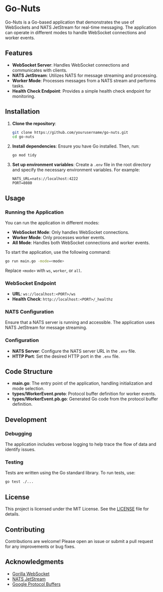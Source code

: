 # Go-Nuts

Go-Nuts is a Go-based application that demonstrates the use of WebSockets and NATS JetStream for real-time messaging. The application can operate in different modes to handle WebSocket connections and worker events.

## Features

- **WebSocket Server**: Handles WebSocket connections and communicates with clients.
- **NATS JetStream**: Utilizes NATS for message streaming and processing.
- **Worker Mode**: Processes messages from a NATS stream and performs tasks.
- **Health Check Endpoint**: Provides a simple health check endpoint for monitoring.

## Installation

1. **Clone the repository**:
   ```bash
   git clone https://github.com/yourusername/go-nuts.git
   cd go-nuts
   ```

2. **Install dependencies**:
   Ensure you have Go installed. Then, run:
   ```bash
   go mod tidy
   ```

3. **Set up environment variables**:
   Create a `.env` file in the root directory and specify the necessary environment variables. For example:
   ```
   NATS_URL=nats://localhost:4222
   PORT=8080
   ```

## Usage

### Running the Application

You can run the application in different modes:

- **WebSocket Mode**: Only handles WebSocket connections.
- **Worker Mode**: Only processes worker events.
- **All Mode**: Handles both WebSocket connections and worker events.

To start the application, use the following command:

```bash
go run main.go -mode=<mode>
```


Replace `<mode>` with `ws`, `worker`, or `all`.

### WebSocket Endpoint

- **URL**: `ws://localhost:<PORT>/ws`
- **Health Check**: `http://localhost:<PORT>/_healthz`

### NATS Configuration

Ensure that a NATS server is running and accessible. The application uses NATS JetStream for message streaming.

### Configuration

- **NATS Server**: Configure the NATS server URL in the `.env` file.
- **HTTP Port**: Set the desired HTTP port in the `.env` file.

## Code Structure

- **main.go**: The entry point of the application, handling initialization and mode selection.
- **types/WorkerEvent.proto**: Protocol buffer definition for worker events.
- **types/WorkerEvent.pb.go**: Generated Go code from the protocol buffer definition.

## Development

### Debugging

The application includes verbose logging to help trace the flow of data and identify issues.

### Testing

Tests are written using the Go standard library. To run tests, use:
```bash
go test ./...
```


## License

This project is licensed under the MIT License. See the [LICENSE](LICENSE) file for details.

## Contributing

Contributions are welcome! Please open an issue or submit a pull request for any improvements or bug fixes.

## Acknowledgments

- [Gorilla WebSocket](https://github.com/gorilla/websocket)
- [NATS JetStream](https://github.com/nats-io/nats.go)
- [Google Protocol Buffers](https://developers.google.com/protocol-buffers)
